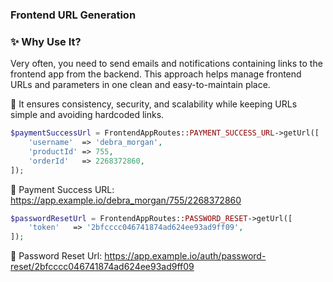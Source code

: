 ### Frontend URL Generation

### ✨ Why Use It?

Very often, you need to send emails and notifications containing links to the frontend app
from the backend. 
This approach helps manage frontend URLs and parameters in one clean and easy-to-maintain place.

🔹 It ensures consistency, security, and scalability while keeping URLs simple and avoiding hardcoded links.

```php
$paymentSuccessUrl = FrontendAppRoutes::PAYMENT_SUCCESS_URL->getUrl([
    'username'  => 'debra_morgan',
    'productId' => 755,
    'orderId'   => 2268372860,
]);
```
🔗 Payment Success URL:
https://app.example.io/debra_morgan/755/2268372860

```php
$passwordResetUrl = FrontendAppRoutes::PASSWORD_RESET->getUrl([
    'token'   => '2bfcccc046741874ad624ee93ad9ff09',
]);
```
🔗 Password Reset Url:
https://app.example.io/auth/password-reset/2bfcccc046741874ad624ee93ad9ff09


